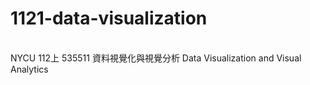 <h1>1121-data-visualization</h1>
<br/>
NYCU 112上 535511 資料視覺化與視覺分析 Data Visualization and Visual Analytics
